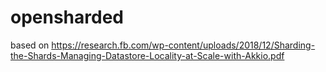 # opensharded

based on https://research.fb.com/wp-content/uploads/2018/12/Sharding-the-Shards-Managing-Datastore-Locality-at-Scale-with-Akkio.pdf
